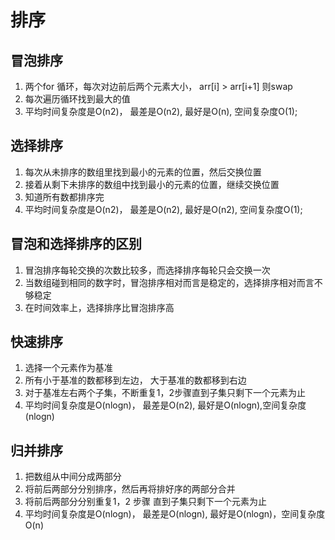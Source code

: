 # 排序

## 冒泡排序

1. 两个for 循环，每次对边前后两个元素大小， arr[i] > arr[i+1] 则swap
2. 每次遍历循环找到最大的值
3. 平均时间复杂度是O(n2)， 最差是O(n2), 最好是O(n), 空间复杂度O(1);

## 选择排序

1. 每次从未排序的数组里找到最小的元素的位置，然后交换位置
2. 接着从剩下未排序的数组中找到最小的元素的位置，继续交换位置
3. 知道所有数都排序完
4. 平均时间复杂度是O(n2)， 最差是O(n2), 最好是O(n2), 空间复杂度O(1);

## 冒泡和选择排序的区别

1. 冒泡排序每轮交换的次数比较多，而选择排序每轮只会交换一次
2. 当数组碰到相同的数字时，冒泡排序相对而言是稳定的，选择排序相对而言不够稳定
3. 在时间效率上，选择排序比冒泡排序高

## 快速排序

1. 选择一个元素作为基准
2. 所有小于基准的数都移到左边， 大于基准的数都移到右边
3. 对于基准左右两个子集，不断重复1，2步骤直到子集只剩下一个元素为止
4. 平均时间复杂度是O(nlogn)， 最差是O(n2), 最好是O(nlogn),空间复杂度(nlogn)


## 归并排序

1. 把数组从中间分成两部分
2. 将前后两部分分别排序，然后再将排好序的两部分合并
3. 将前后两部分分别重复1，2 步骤 直到子集只剩下一个元素为止
4. 平均时间复杂度是O(nlogn)， 最差是O(nlogn), 最好是O(nlogn)，空间复杂度O(n)
